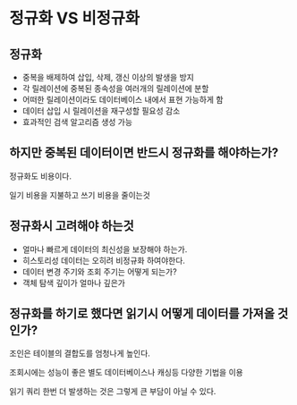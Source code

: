 # 정규화 VS 비정규화

## 정규화

* 중복을 배제하여 삽입, 삭제, 갱신 이상의 발생을 방지
* 각 릴레이션에 중복된 종속성을 여러개의 릴레이션에 분할
* 어떠한 릴레이션이라도 데이터베이스 내에서 표현 가능하게 함
* 데이터 삽입 시 릴레이션을 재구성할 필요성 감소
* 효과적인 검색 알고리즘 생성 가능



## 하지만 중복된 데이터이면 반드시 정규화를 해야하는가?

정규화도 비용이다.

일기 비용을 지불하고 쓰기 비용을 줄이는것



## 정규화시 고려해야 하는것

* 얼마나 빠르게 데이터의 최신성을 보장해야 하는가.
* 히스토리성 데이터는 오히려 비정규화 하여야한다.
* 데이터 변경 주기와 조회 주기는 어떻게 되는가?
* 객체 탐색 깊이가 얼마나 깊은가



## 정규화를 하기로 했다면 읽기시 어떻게 데이터를 가져올 것인가?

조인은 테이블의 결합도를 엄청나게 높인다.

조회시에는 성능이 좋은 별도 데이터베이스나 캐싱등 다양한 기법을 이용

읽기 쿼리 한번 더 발생하는 것은 그렇게 큰 부담이 아닐 수 있다.




